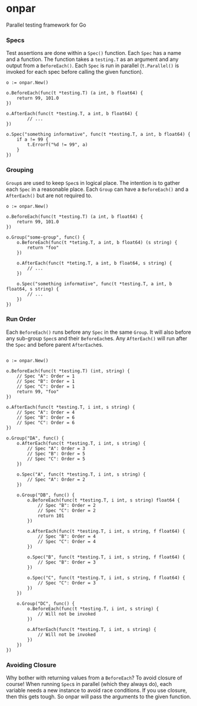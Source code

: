 # onpar
Parallel testing framework for Go

### Specs
Test assertions are done within a `Spec()` function. Each `Spec` has a name and a function. The function takes a `testing.T` as an argument and any output from a `BeforeEach()`. Each `Spec` is run in parallel (`t.Parallel()` is invoked for each spec before calling the given function).

```golang
o := onpar.New()

o.BeforeEach(func(t *testing.T) (a int, b float64) {
    return 99, 101.0
})

o.AfterEach(func(t *testing.T, a int, b float64) {
        // ...
})

o.Spec("something informative", func(t *testing.T, a int, b float64) {
    if a != 99 {
        t.Errorf("%d != 99", a)
    }
})
```

### Grouping
`Group`s are used to keep `Spec`s in logical place. The intention is to gather each `Spec` in a reasonable place. Each `Group` can have a `BeforeEach()` and a `AfterEach()` but are not required to.


```golang
o := onpar.New()

o.BeforeEach(func(t *testing.T) (a int, b float64) {
    return 99, 101.0
})

o.Group("some-group", func() {
    o.BeforeEach(func(t *teting.T, a int, b float64) (s string) {
        return "foo"
    })

    o.AfterEach(func(t *teting.T, a int, b float64, s string) {
        // ...
    })
    
    o.Spec("something informative", func(t *testing.T, a int, b float64, s string) {
        // ...
    })
})
```

### Run Order
Each `BeforeEach()` runs before any `Spec` in the same `Group`. It will also before any sub-group `Spec`s and their `BeforeEach`es. Any `AfterEach()` will run after the `Spec` and before parent `AfterEach`es.

``` golang

o := onpar.New()

o.BeforeEach(func(t *testing.T) (int, string) {
    // Spec "A": Order = 1
    // Spec "B": Order = 1
    // Spec "C": Order = 1
    return 99, "foo"
})

o.AfterEach(func(t *testing.T, i int, s string) {
    // Spec "A": Order = 4
    // Spec "B": Order = 6
    // Spec "C": Order = 6
})

o.Group("DA", func() {
    o.AfterEach(func(t *testing.T, i int, s string) {
        // Spec "A": Order = 3
        // Spec "B": Order = 5
        // Spec "C": Order = 5
    })

    o.Spec("A", func(t *testing.T, i int, s string) {
        // Spec "A": Order = 2
    })

    o.Group("DB", func() {
        o.BeforeEach(func(t *testing.T, i int, s string) float64 {
            // Spec "B": Order = 2
            // Spec "C": Order = 2
            return 101
        })

        o.AfterEach(func(t *testing.T, i int, s string, f float64) {
            // Spec "B": Order = 4
            // Spec "C": Order = 4
        })

        o.Spec("B", func(t *testing.T, i int, s string, f float64) {
            // Spec "B": Order = 3
        })

        o.Spec("C", func(t *testing.T, i int, s string, f float64) {
            // Spec "C": Order = 3
        })
    })

    o.Group("DC", func() {
        o.BeforeEach(func(t *testing.T, i int, s string) {
            // Will not be invoked
        })

        o.AfterEach(func(t *testing.T, i int, s string) {
            // Will not be invoked
        })
    })
})

```

### Avoiding Closure
Why bother with returning values from a `BeforeEach`? To avoid closure of course! When running `Spec`s in parallel (which they always do), each variable needs a new instance to avoid race conditions. If you use closure, then this gets tough. So onpar will pass the arguments to the given function.

